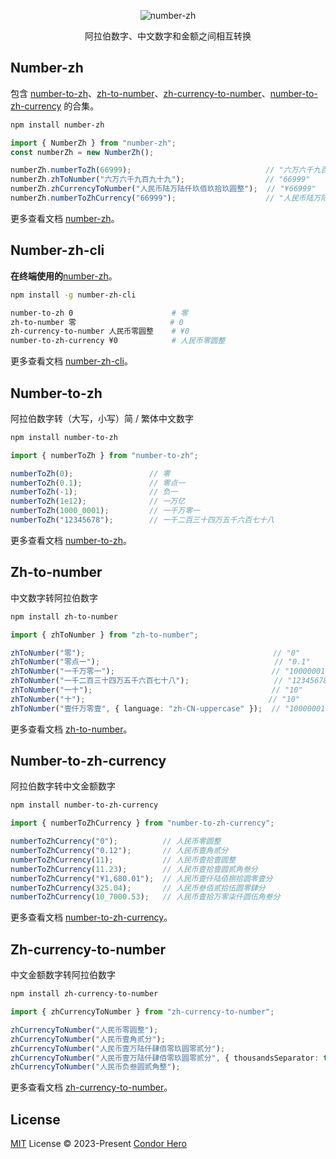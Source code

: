 <p align="center">
	<img src="https://github.com/condorheroblog/number-zh/assets/47056890/61ef83a0-46b2-44e3-8224-dab8d4007a7c" alt="number-zh" />
</p>

<p align="center">阿拉伯数字、中文数字和金额之间相互转换</p>

## Number-zh

包含 [number-to-zh](https://github.com/condorheroblog/number-zh/tree/main/packages/number-to-zh)、[zh-to-number](https://github.com/condorheroblog/number-zh/tree/main/packages/zh-to-number)、[zh-currency-to-number](https://github.com/condorheroblog/number-zh/tree/main/packages/zh-currency-to-number)、[number-to-zh-currency](https://github.com/condorheroblog/number-zh/tree/main/packages/number-to-zh-currency) 的合集。


```bash
npm install number-zh
```

```ts
import { NumberZh } from "number-zh";
const numberZh = new NumberZh();

numberZh.numberToZh(66999);                              // "六万六千九百九十九"
numberZh.zhToNumber("六万六千九百九十九");                  // "66999"
numberZh.zhCurrencyToNumber("人民币陆万陆仟玖佰玖拾玖圆整");  // "¥66999"
numberZh.numberToZhCurrency("66999");                    // "人民币陆万陆仟玖佰玖拾玖圆整"
```

更多查看文档 [number-zh](https://github.com/condorheroblog/number-zh/tree/main/packages/all)。

## Number-zh-cli

**在终端使用的**[number-zh](https://github.com/condorheroblog/number-zh/tree/main/packages/all)。

```bash
npm install -g number-zh-cli
```

```bash
number-to-zh 0                      # 零
zh-to-number 零                     # 0
zh-currency-to-number 人民币零圆整    # ¥0
number-to-zh-currency ¥0            # 人民币零圆整
```

更多查看文档 [number-zh-cli](https://github.com/condorheroblog/number-zh/tree/main/packages/cli)。

## Number-to-zh

阿拉伯数字转（大写，小写）简 / 繁体中文数字

```bash
npm install number-to-zh
```

```ts
import { numberToZh } from "number-to-zh";

numberToZh(0);                 // 零
numberToZh(0.1);               // 零点一
numberToZh(-1);                // 负一
numberToZh(1e12);              // 一万亿
numberToZh(1000_0001);         // 一千万零一
numberToZh("12345678");        // 一千二百三十四万五千六百七十八
```

更多查看文档 [number-to-zh](https://github.com/condorheroblog/number-zh/tree/main/packages/number-to-zh)。

## Zh-to-number

中文数字转阿拉伯数字

```bash
npm install zh-to-number
```

```ts
import { zhToNumber } from "zh-to-number";

zhToNumber("零");                                          // "0"
zhToNumber("零点一");                                       // "0.1"
zhToNumber("一千万零一");                                   // "10000001"
zhToNumber("一千二百三十四万五千六百七十八");                   // "12345678"
zhToNumber("一十");                                        // "10"
zhToNumber("十");                                         // "10"
zhToNumber("壹仟万零壹", { language: "zh-CN-uppercase" });  // "10000001"
```

更多查看文档 [zh-to-number](https://github.com/condorheroblog/number-zh/tree/main/packages/zh-to-number)。

## Number-to-zh-currency

阿拉伯数字转中文金额数字

```bash
npm install number-to-zh-currency
```

```ts
import { numberToZhCurrency } from "number-to-zh-currency";

numberToZhCurrency("0");          // 人民币零圆整
numberToZhCurrency("0.12");       // 人民币壹角贰分
numberToZhCurrency(11);           // 人民币壹拾壹圆整
numberToZhCurrency(11.23);        // 人民币壹拾壹圆贰角叁分
numberToZhCurrency("¥1,680.01");  // 人民币壹仟陆佰捌拾圆零壹分
numberToZhCurrency(325.04);       // 人民币叁佰贰拾伍圆零肆分
numberToZhCurrency(10_7000.53);   // 人民币壹拾万零柒仟圆伍角叁分
```

更多查看文档 [number-to-zh-currency](https://github.com/condorheroblog/number-zh/tree/main/packages/number-to-zh-currency)。

## Zh-currency-to-number

中文金额数字转阿拉伯数字

```bash
npm install zh-currency-to-number
```

```ts
import { zhCurrencyToNumber } from "zh-currency-to-number";

zhCurrencyToNumber("人民币零圆整");                                              // "¥0"
zhCurrencyToNumber("人民币壹角贰分");                                            // "¥0.12"
zhCurrencyToNumber("人民币壹万陆仟肆佰零玖圆零贰分");                               // "¥16409.02"
zhCurrencyToNumber("人民币壹万陆仟肆佰零玖圆零贰分", { thousandsSeparator: true }); // "¥16,409.02"
zhCurrencyToNumber("人民币负叁圆贰角整");                                         // "¥-3.2"
```

更多查看文档 [zh-currency-to-number](https://github.com/condorheroblog/number-zh/tree/main/packages/zh-currency-to-number)。

## License

[MIT](https://github.com/condorheroblog/number-zh/blob/main/LICENSE) License © 2023-Present [Condor Hero](https://github.com/condorheroblog)
